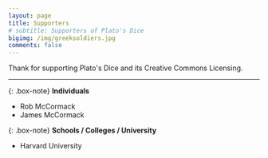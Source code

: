 ```yaml
---
layout: page
title: Supporters
# subtitle: Supporters of Plato's Dice
bigimg: /img/greeksoldiers.jpg
comments: false
---
```


Thank for supporting Plato's Dice and its Creative Commons Licensing.

---


{: .box-note}
**Individuals**

- Rob McCormack
- James McCormack

{: .box-note}
**Schools / Colleges / University**

- Harvard University

